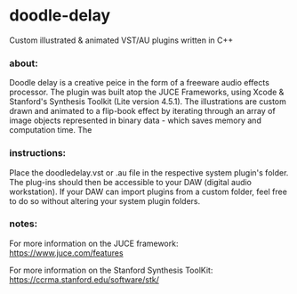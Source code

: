# doodle-delay
Custom illustrated &amp; animated VST/AU plugins written in C++

### about:
Doodle delay is a creative peice in the form of a freeware audio effects processor. The plugin was built atop the JUCE Frameworks, using Xcode & Stanford's Synthesis Toolkit (Lite version 4.5.1). The illustrations are custom drawn and animated to a flip-book effect by iterating through an array of image objects represented in binary data - which saves memory and computation time. The 

### instructions:
Place the doodledelay.vst or .au file in the respective system plugin's folder. The plug-ins should then be accessible to your DAW (digital audio workstation). If your DAW can import plugins from a custom folder, feel free to do so without altering your system plugin folders.

### notes:
For more information on the JUCE framework:
https://www.juce.com/features

For more information on the Stanford Synthesis ToolKit:
https://ccrma.stanford.edu/software/stk/
